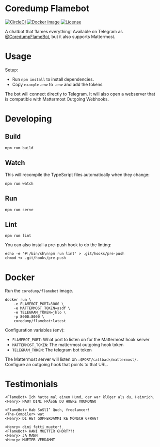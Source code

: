 # Coredump Flamebot

[![CircleCI][circle-ci-badge]][circle-ci]
[![Docker Image][docker-image-badge]][docker-image]
[![License](https://img.shields.io/badge/License-ISC-blue.svg)](https://github.com/coredump-ch/flamebot/blob/master/LICENSE)

A chatbot that flames everything! Available on Telegram as
[@CoredumpFlameBot](https://telegram.me/CoredumpFlameBot), but it also supports
Mattermost.


# Usage

Setup:

 * Run `npm install` to install dependencies.
 * Copy `example.env` to `.env` and add the tokens

The bot will connect directly to Telegram. It will also open a webserver that
is compatible with Mattermost Outgoing Webhooks.


# Developing

## Build

    npm run build

## Watch

This will recompile the TypeScript files automatically when they change:

    npm run watch

## Run

    npm run serve

## Lint

    npm run lint

You can also install a pre-push hook to do the linting:

    echo -e '#!/bin/sh\nnpm run lint' > .git/hooks/pre-push
    chmod +x .git/hooks/pre-push


# Docker

Run the `coredump/flamebot` image.

    docker run \
        -e FLAMEBOT_PORT=3000 \
        -e MATTERMOST_TOKEN=asdf \
        -e TELEGRAM_TOKEN=jklo \
        -p 8000:8000 \
        coredump/flamebot:latest

Configuration variables (env):

- `FLAMEBOT_PORT`: What port to listen on for the Mattermost hook server
- `MATTERMOST_TOKEN`: The mattermost outgoing hook token
- `TELEGRAM_TOKEN`: The telegram bot token

The Mattermost server will listen on `:$PORT/callback/mattermost/`.
Configure an outgoing hook that points to that URL.


# Testimonials

```
<FlameBot> Ich hatte mal einen Hund, der war klüger als du, Heinrich.
<Henry> HAUT DINI FRÄSSE DU HUERE VOUMONGO
```

```
<FlameBot> Hab SoSlI’ Quch, freelancer!
<The-Compiler> wat
<Henry> DI HET GOPFERDAMMI KE MÖNSCH GFRAGT
```

```
<Henry> dini fetti mueter!
<FlameBot> HANI MUETTER GHÖRT??!
<Henry> JA MANN
<Henry> MUETER VERDAMMT
```


<!-- Badges -->
[circle-ci]: https://circleci.com/gh/coredump-ch/flamebot
[circle-ci-badge]: https://circleci.com/gh/coredump-ch/flamebot.svg?style=shield&circle-token=:circle-token
[docker-image]: https://hub.docker.com/r/coredump/flamebot/
[docker-image-badge]: https://img.shields.io/badge/docker%20image-coredump%2Fflamebot-blue.svg?logo=docker
